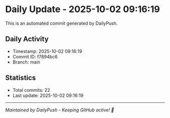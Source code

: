 # Daily Update - 2025-10-02 09:16:19

This is an automated commit generated by DailyPush.

## Daily Activity
- Timestamp: 2025-10-02 09:16:19
- Commit ID: f7894bc6
- Branch: main

## Statistics
- Total commits: 22
- Last update: 2025-10-02 09:16:19

---
*Maintained by DailyPush - Keeping GitHub active! 🚀*
